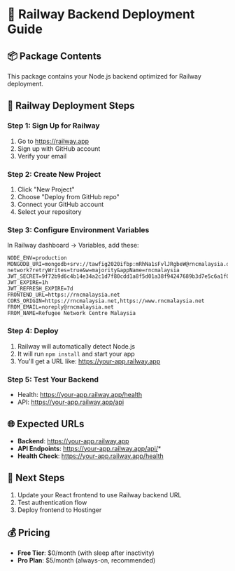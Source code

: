 # 🚀 Railway Backend Deployment Guide

## 📦 Package Contents
This package contains your Node.js backend optimized for Railway deployment.

## 🔧 Railway Deployment Steps

### Step 1: Sign Up for Railway
1. Go to https://railway.app
2. Sign up with GitHub account
3. Verify your email

### Step 2: Create New Project
1. Click "New Project"
2. Choose "Deploy from GitHub repo"
3. Connect your GitHub account
4. Select your repository

### Step 3: Configure Environment Variables
In Railway dashboard -> Variables, add these:

```
NODE_ENV=production
MONGODB_URI=mongodb+srv://tawfig2020ifbp:mRhNa1sFvlJRgbeW@rncmalaysia.dfz2nfi.mongodb.net/refugee-network?retryWrites=true&w=majority&appName=rncmalaysia
JWT_SECRET=9f72b9d6c4b14e34a2c1d7f80cdd1a8f5d01a38f94247689b3d7e5c6a1f09e44
JWT_EXPIRE=1h
JWT_REFRESH_EXPIRE=7d
FRONTEND_URL=https://rncmalaysia.net
CORS_ORIGIN=https://rncmalaysia.net,https://www.rncmalaysia.net
FROM_EMAIL=noreply@rncmalaysia.net
FROM_NAME=Refugee Network Centre Malaysia
```

### Step 4: Deploy
1. Railway will automatically detect Node.js
2. It will run `npm install` and start your app
3. You'll get a URL like: https://your-app.railway.app

### Step 5: Test Your Backend
- Health: https://your-app.railway.app/health
- API: https://your-app.railway.app/api

## 🌐 Expected URLs
- **Backend**: https://your-app.railway.app
- **API Endpoints**: https://your-app.railway.app/api/*
- **Health Check**: https://your-app.railway.app/health

## 🔄 Next Steps
1. Update your React frontend to use Railway backend URL
2. Test authentication flow
3. Deploy frontend to Hostinger

## 💰 Pricing
- **Free Tier**: $0/month (with sleep after inactivity)
- **Pro Plan**: $5/month (always-on, recommended)
